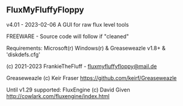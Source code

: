 FluxMyFluffyFloppy
----------------------------------------
v4.01 - 2023-02-06
A GUI for raw flux level tools

FREEWARE - Source code will follow if "cleaned"

Requirements: Microsoft(r) Windows(r) & Greaseweazle v1.8+ & 'diskdefs.cfg'

(c) 2021-2023 FrankieTheFluff - fluxmyfluffyfloppy@mail.de

Greaseweazle (c) Keir Fraser
https://github.com/keirf/Greaseweazle

Until v1.29 supported:
FluxEngine (c) David Given
http://cowlark.com/fluxengine/index.html
